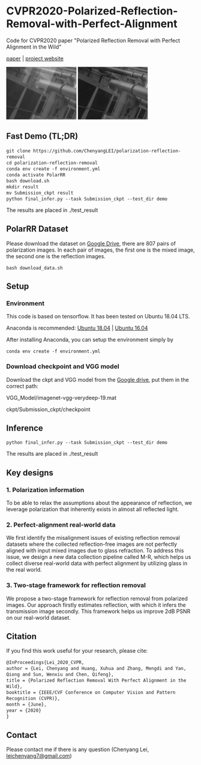 # CVPR2020-Polarized-Reflection-Removal-with-Perfect-Alignment
Code for CVPR2020 paper "Polarized Reflection Removal with Perfect Alignment in the Wild"

[paper](http://openaccess.thecvf.com/content_CVPR_2020/papers/Lei_Polarized_Reflection_Removal_With_Perfect_Alignment_in_the_Wild_CVPR_2020_paper.pdf) | [project website](https://chenyanglei.github.io/polar_rr/index.html) 

<img src="example/IMG_0058_input.jpg" height="140px"/> <img src="example/IMG_0058_ours.jpg" height="140px"/>

## Fast Demo (TL;DR)
```
git clone https://github.com/ChenyangLEI/polarization-reflection-removal
cd polarization-reflection-removal
conda env create -f environment.yml
conda activate PolarRR
bash download.sh
mkdir result
mv Submission_ckpt result
python final_infer.py --task Submission_ckpt --test_dir demo
```
The results are placed in ./test_result


## PolarRR Dataset
Please download the dataset on [Google Drive](https://drive.google.com/file/d/1iRHs23jSOfim-toWXqwJJ3CaTWUHSaYF/view?usp=sharing), 
there are 807 pairs of polarization images. In each pair of images, the first one is the mixed image, the second one is the reflection images.
```
bash download_data.sh
```

## Setup

### Environment
This code is based on tensorflow. It has been tested on Ubuntu 18.04 LTS.

Anaconda is recommended: [Ubuntu 18.04](https://www.digitalocean.com/community/tutorials/how-to-install-the-anaconda-python-distribution-on-ubuntu-18-04)
| [Ubuntu 16.04](https://www.digitalocean.com/community/tutorials/how-to-install-the-anaconda-python-distribution-on-ubuntu-16-04)

After installing Anaconda, you can setup the environment simply by

```
conda env create -f environment.yml
```

### Download checkpoint and VGG model

Download the ckpt and VGG model from the [Google drive](https://drive.google.com/file/d/1-asHTZWagCemCIZmMAXCAjIhtvpMaV59/view), put them in the correct path:

VGG_Model/imagenet-vgg-verydeep-19.mat

ckpt/Submission_ckpt/checkpoint


## Inference
```
python final_infer.py --task Submission_ckpt --test_dir demo
```

The results are placed in ./test_result

## Key designs
### 1. Polarization information
To be able to relax the assumptions about the appearance of reflection, we leverage polarization that inherently exists in almost all reflected light.
### 2. Perfect-alignment real-world data 
We first identify the misalignment issues of existing reflection removal datasets where the collected reflection-free images are not perfectly aligned with input mixed images due to glass refraction. To address this issue, we design a new data collection pipeline called M-R, which helps us collect diverse real-world data with perfect alignment by utilizing glass in the real world.
### 3. Two-stage framework for reflection removal
We propose a two-stage framework for reflection removal from polarized images. Our approach firstly estimates reflection, with which it infers the transmission image secondly. This framework helps us improve 2dB PSNR on our real-world dataset.


## Citation
If you find this work useful for your research, please cite:
```
@InProceedings{Lei_2020_CVPR,
author = {Lei, Chenyang and Huang, Xuhua and Zhang, Mengdi and Yan, Qiong and Sun, Wenxiu and Chen, Qifeng},
title = {Polarized Reflection Removal With Perfect Alignment in the Wild},
booktitle = {IEEE/CVF Conference on Computer Vision and Pattern Recognition (CVPR)},
month = {June},
year = {2020}
}
```

## Contact
Please contact me if there is any question (Chenyang Lei, leichenyang7@gmail.com)
